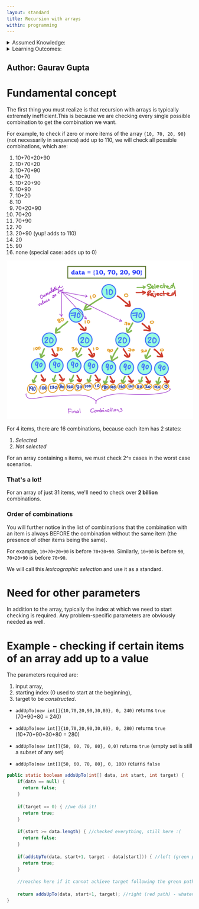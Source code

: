 ```yaml
---
layout: standard
title: Recursion with arrays
within: programming
---
```


<details class="prereq" markdown="1"><summary>Assumed Knowledge:</summary>

  * [Functions](./functions.html)
  * [Classes as Types](./classes_types.html)
  * [Recursion](./recursion.html)

</details>

<details class="outcomes" markdown="1"><summary>Learning Outcomes:</summary>

  * Be able to trace recursive functions in the context of array inputs.
  * Be able to write recursive functions in the context of array inputs.
  
</details>

## Author: Gaurav Gupta

# Fundamental concept

The first thing you must realize is that recursion with arrays is typically extremely inefficient.This is because we are checking every single possible combination to get the combination we want.

For example, to check if zero or more items of the array `{10, 70, 20, 90}` (not necessarily in sequence) add up to 110, we will check all possible combinations, which are:


1. 10+70+20+90
2. 10+70+20
3. 10+70+90
4. 10+70
5. 10+20+90
6. 10+90
7. 10+20
8. 10
9. 70+20+90
10. 70+20
11. 70+90
12. 70
13. 20+90 (yup! adds to 110)
14. 20
15. 90
16. none (special case: adds up to 0)

![](./fig/04-recursion/backtracking.png)

For 4 items, there are 16 combinations, because each item has 2 states:

1. *Selected*
2. *Not selected*

For an array containing `n` items, we must check 2^`n` cases in the worst case scenarios. 

### That's a lot! 

For an array of just 31 items, we'll need to check over **2 billion** combinations.

### Order of combinations

You will further notice in the list of combinations that the combination with an item is always BEFORE the combination without the same item (the presence of other items being the same).

For example, `10+70+20+90` is before `70+20+90`. Similarly, `10+90` is before `90`, `70+20+90` is before `70+90`.

We will call this *lexicographic selection* and use it as a standard.

# Need for other parameters

In addition to the array, typically the index at which we need to start checking is required. Any problem-specific parameters are obviously needed as well.

# Example - checking if certain items of an array add up to a value

The parameters required are:

1. input array,
2. starting index (0 used to start at the beginning),
3. target to be *constructed*.


- `addUpTo(new int[]{10,70,20,90,30,80}, 0, 240)` returns `true` (70+90+80 = 240) 

- `addUpTo(new int[]{10,70,20,90,30,80}, 0, 280)` returns `true` (10+70+90+30+80 = 280) 

- `addUpTo(new int[]{50, 60, 70, 80}, 0,0)` returns `true` (empty set is still a subset of any set) 

- `addUpTo(new int[]{50, 60, 70, 80}, 0, 100)` returns `false` 

```java
public static boolean addsUpTo(int[] data, int start, int target) {
	if(data == null) {
	  return false;
	}
	
	if(target == 0) { //we did it!
	  return true;
	}
	
	if(start >= data.length) { //checked everything, still here :(
	  return false;
	}
		
	if(addsUpTo(data, start+1, target - data[start])) { //left (green path)
	  return true;
	}
	
	//reaches here if it cannot achieve target following the green path
	
	return addsUpTo(data, start+1, target); //right (red path) - whatever it returns
}
```